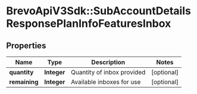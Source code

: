# BrevoApiV3Sdk::SubAccountDetailsResponsePlanInfoFeaturesInbox

## Properties
Name | Type | Description | Notes
------------ | ------------- | ------------- | -------------
**quantity** | **Integer** | Quantity of inbox provided | [optional] 
**remaining** | **Integer** | Available inboxes for use | [optional] 


